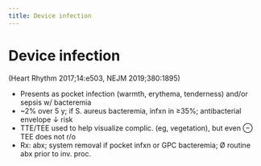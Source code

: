 ```yaml
---
title: Device infection
---
```

# Device infection


(Heart Rhythm 2017;14:e503, NEJM 2019;380:1895)
* Presents as pocket infection (warmth, erythema, tenderness) and/or sepsis w/ bacteremia
* ~2% over 5 y; if S. aureus bacteremia, infxn in ≥35%; antibacterial envelope ↓ risk
* TTE/TEE used to help visualize complic. (eg, vegetation), but even ⊖ TEE does not r/o
* Rx: abx; system removal if pocket infxn or GPC bacteremia; Ø routine abx prior to inv. proc.
